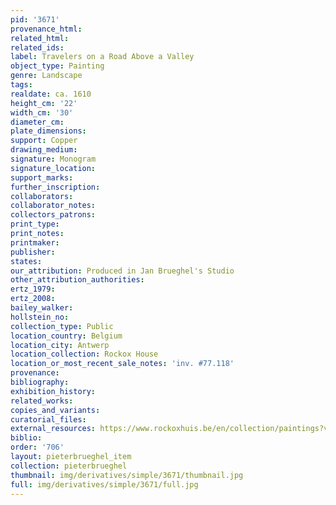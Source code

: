 ```yaml
---
pid: '3671'
provenance_html: 
related_html: 
related_ids: 
label: Travelers on a Road Above a Valley
object_type: Painting
genre: Landscape
tags: 
realdate: ca. 1610
height_cm: '22'
width_cm: '30'
diameter_cm: 
plate_dimensions: 
support: Copper
drawing_medium: 
signature: Monogram
signature_location: 
support_marks: 
further_inscription: 
collaborators: 
collaborator_notes: 
collectors_patrons: 
print_type: 
print_notes: 
printmaker: 
publisher: 
states: 
our_attribution: Produced in Jan Brueghel's Studio
other_attribution_authorities: 
ertz_1979: 
ertz_2008: 
bailey_walker: 
hollstein_no: 
collection_type: Public
location_country: Belgium
location_city: Antwerp
location_collection: Rockox House
location_or_most_recent_sale_notes: 'inv. #77.118'
provenance: 
bibliography: 
exhibition_history: 
related_works: 
copies_and_variants: 
curatorial_files: 
external_resources: https://www.rockoxhuis.be/en/collection/paintings?view=item&cat_id=4&pagenr=6&colItemId=180
biblio: 
order: '706'
layout: pieterbrueghel_item
collection: pieterbrueghel
thumbnail: img/derivatives/simple/3671/thumbnail.jpg
full: img/derivatives/simple/3671/full.jpg
---
```

